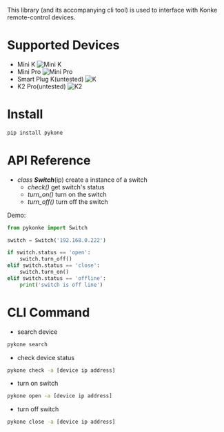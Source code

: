 This library (and its accompanying cli tool) is used to interface with Konke remote-control devices.

# Supported Devices

- Mini K
![Mini K](http://www.ikonke.com/pro/miniK/images/minik_img1.png)
- Mini Pro
![Mini Pro](https://img.alicdn.com/imgextra/i2/2259671767/TB2ZgLZi4rI8KJjy0FpXXb5hVXa_!!2259671767.jpg_430x430q90.jpg)
- Smart Plug K(untested)
![K](https://gd4.alicdn.com/imgextra/i4/322866315/TB2KOYpbgMPMeJjy1XcXXXpppXa_!!322866315.jpg_400x400.jpg_.webp)
- K2 Pro(untested)
![K2](https://img.alicdn.com/imgextra/i4/2259671767/TB2THHQtXXXXXcoXpXXXXXXXXXX_!!2259671767.jpg_430x430q90.jpg)

# Install
```bash
pip install pykone
```

# API Reference

- *class **Switch***(ip) create a instance of a switch
  - *check()* get switch's status
  - *turn_on()* turn on the switch
  - *turn_off()* turn off the switch
  
Demo: 
```python
from pykonke import Switch

switch = Switch('192.168.0.222')

if switch.status == 'open':
    switch.turn_off()
elif switch.status == 'close':
    switch.turn_on()
elif switch.status == 'offline':
    print('switch is off line')

```

# CLI Command

- search device
```bash
pykone search
```

- check device status
```bash
pykone check -a [device ip address]
```

- turn on switch
```bash
pykone open -a [device ip address]
```

- turn off switch
```bash
pykone close -a [device ip address]
```